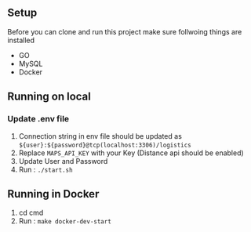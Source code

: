## Setup
Before you can clone and run this project make sure follwoing things are installed 
- GO
- MySQL 
- Docker 

## Running on local
### Update .env file 
1. Connection string in env file should be updated as `${user}:${password}@tcp(localhost:3306)/logistics`
2. Replace `MAPS_API_KEY` with your Key (Distance api should be enabled)
3. Update User and Password
4. Run :  `./start.sh` 

## Running in Docker 
1. cd cmd 
2. Run : `make docker-dev-start` 
